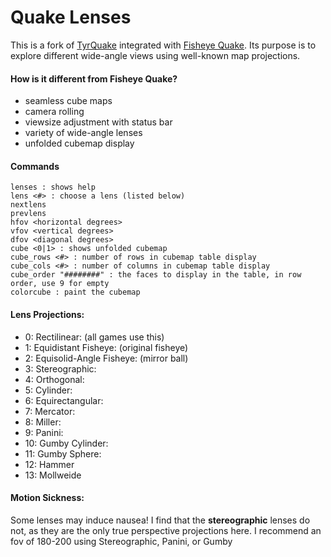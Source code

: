 # Quake Lenses

This is a fork of [TyrQuake](http://disenchant.net/engine.html) integrated with [Fisheye Quake](http://strlen.com/gfxengine/fisheyequake/). Its purpose is to explore different wide-angle views using well-known map projections.

#### How is it different from Fisheye Quake?
* seamless cube maps
* camera rolling
* viewsize adjustment with status bar
* variety of wide-angle lenses
* unfolded cubemap display

#### Commands
    lenses : shows help
    lens <#> : choose a lens (listed below)
    nextlens
    prevlens
    hfov <horizontal degrees>
    vfov <vertical degrees>
    dfov <diagonal degrees>
    cube <0|1> : shows unfolded cubemap
    cube_rows <#> : number of rows in cubemap table display
    cube_cols <#> : number of columns in cubemap table display
    cube_order "########" : the faces to display in the table, in row order, use 9 for empty
    colorcube : paint the cubemap

#### Lens Projections:
* 0: Rectilinear: (all games use this)
* 1: Equidistant Fisheye: (original fisheye)
* 2: Equisolid-Angle Fisheye: (mirror ball)
* 3: Stereographic:
* 4: Orthogonal:
* 5: Cylinder: 
* 6: Equirectangular:
* 7: Mercator:
* 8: Miller:
* 9: Panini:
* 10: Gumby Cylinder:
* 11: Gumby Sphere: 
* 12: Hammer
* 13: Mollweide

#### Motion Sickness:
Some lenses may induce nausea! I find that the **stereographic** lenses do not, as they are the only true perspective projections here.  I recommend an fov of 180-200 using Stereographic, Panini, or Gumby

